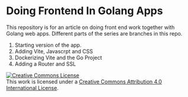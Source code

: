 # Doing Frontend In Golang Apps

This repository is for an article on doing front end
work together with Golang web apps.  Different
parts of the series are branches in this repo.

1. Starting version of the app.
2. Adding Vite, Javascrpt and CSS
3. Dockerizing Vite and the Go Project
4. Adding a Router and SSL




<a rel="license" href="http://creativecommons.org/licenses/by/4.0/">
<img alt="Creative Commons License" style="border-width:0" src="https://i.creativecommons.org/l/by/4.0/88x31.png" /></a><br>This work is licensed under a <a rel="license" href="http://creativecommons.org/licenses/by/4.0/">Creative Commons Attribution 4.0 International License</a>.

